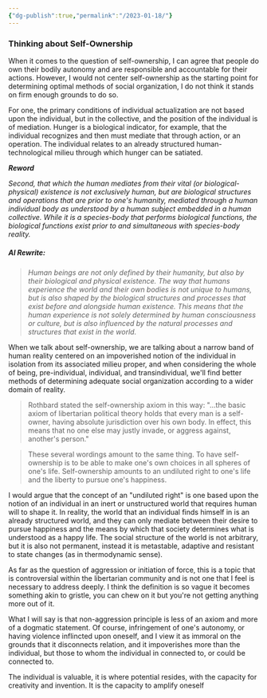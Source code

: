 ```yaml
---
{"dg-publish":true,"permalink":"/2023-01-18/"}
---
```



### Thinking about Self-Ownership

When it comes to the question of self-ownership, I can agree that people do own their bodily autonomy and are responsible and accountable for their actions. However, I would not center self-ownership as the starting point for determining optimal methods of social organization, I do not think it stands on firm enough grounds to do so.

For one, the primary conditions of individual actualization are not based upon the individual, but in the collective, and the position of the individual is of mediation. Hunger is a biological indicator, for example, that the individual recognizes and then must mediate that through action, or an operation. The individual relates to an already structured human-technological milieu through which hunger can be satiated.

***Reword***

*Second, that which the human mediates from their vital (or biological-physical) existence is not exclusively human, but are biological structures and operations that are prior to one's humanity, mediated through a human individual body as understood by a human subject embedded in a human collective. While it is a species-body that performs biological functions, the biological functions exist prior to and simultaneous with species-body reality.*

##### AI Rewrite:
>*Human beings are not only defined by their humanity, but also by their biological and physical existence. The way that humans experience the world and their own bodies is not unique to humans, but is also shaped by the biological structures and processes that exist before and alongside human existence. This means that the human experience is not solely determined by human consciousness or culture, but is also influenced by the natural processes and structures that exist in the world.*

When we talk about self-ownership, we are talking about a narrow band of human reality centered on an impoverished notion of the individual in isolation from its associated milieu proper, and when considering the whole of being, pre-individual, individual, and transindividual, we'll find better methods of determining adequate social organization according to a wider domain of reality.

>Rothbard stated the self-ownership axiom in this way: "...the basic axiom of libertarian political theory holds that every man is a self-owner, having absolute jurisdiction over his own body. In effect, this means that no one else may justly invade, or aggress against, another's person."

>These several wordings amount to the same thing. To have self-ownership is to be able to make one's own choices in all spheres of one's life. Self-ownership amounts to an undiluted right to one's life and the liberty to pursue one's happiness.

I would argue that the concept of an "undiluted right" is one based upon the notion of an individual in an inert or unstructured world that requires human will to shape it. In reality, the world that an individual finds himself in is an already structured world, and they can only mediate between their desire to pursue happiness and the means by which that society determines what is understood as a happy life. The social structure of the world is not arbitrary, but it is also not permanent, instead it is metastable, adaptive and resistant to state changes (as in thermodynamic sense).

As far as the question of aggression or initiation of force, this is a topic that is controversial within the libertarian community and is not one that I feel is necessary to address deeply. I think the definition is so vague it becomes something akin to gristle, you can chew on it but you're not getting anything more out of it.

What I will say is that non-aggression principle is less of an axiom and more of a dogmatic statement. Of course, infringement of one's autonomy, or having violence inflincted upon oneself, and I view it as immoral on the grounds that it disconnects relation, and it impoverishes more than the individual, but those to whom the individual in connected to, or could be connected to.

The individual is valuable, it is where potential resides, with the capacity for creativity and invention. It is the capacity to amplify oneself 